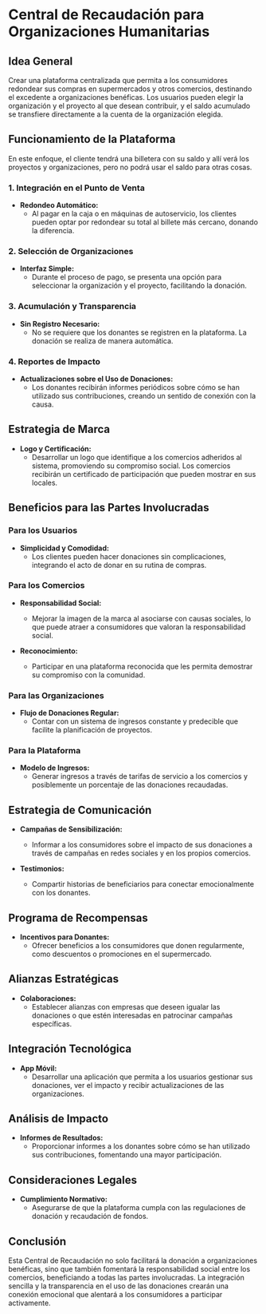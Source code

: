 # Central de Recaudación para Organizaciones Humanitarias

## Idea General
Crear una plataforma centralizada que permita a los consumidores redondear sus compras en supermercados y otros comercios, destinando el excedente a organizaciones benéficas. Los usuarios pueden elegir la organización y el proyecto al que desean contribuir, y el saldo acumulado se transfiere directamente a la cuenta de la organización elegida.

## Funcionamiento de la Plataforma
En este enfoque, el cliente tendrá una billetera con su saldo y allí verá los proyectos y organizaciones, pero no podrá usar el saldo para otras cosas.

### 1. Integración en el Punto de Venta
- **Redondeo Automático:**
  - Al pagar en la caja o en máquinas de autoservicio, los clientes pueden optar por redondear su total al billete más cercano, donando la diferencia.

### 2. Selección de Organizaciones
- **Interfaz Simple:**
  - Durante el proceso de pago, se presenta una opción para seleccionar la organización y el proyecto, facilitando la donación.

### 3. Acumulación y Transparencia
- **Sin Registro Necesario:**
  - No se requiere que los donantes se registren en la plataforma. La donación se realiza de manera automática.

### 4. Reportes de Impacto
- **Actualizaciones sobre el Uso de Donaciones:**
  - Los donantes recibirán informes periódicos sobre cómo se han utilizado sus contribuciones, creando un sentido de conexión con la causa.

## Estrategia de Marca
- **Logo y Certificación:**
  - Desarrollar un logo que identifique a los comercios adheridos al sistema, promoviendo su compromiso social. Los comercios recibirán un certificado de participación que pueden mostrar en sus locales.

## Beneficios para las Partes Involucradas

### Para los Usuarios
- **Simplicidad y Comodidad:**
  - Los clientes pueden hacer donaciones sin complicaciones, integrando el acto de donar en su rutina de compras.

### Para los Comercios
- **Responsabilidad Social:**
  - Mejorar la imagen de la marca al asociarse con causas sociales, lo que puede atraer a consumidores que valoran la responsabilidad social.
  
- **Reconocimiento:**
  - Participar en una plataforma reconocida que les permita demostrar su compromiso con la comunidad.

### Para las Organizaciones
- **Flujo de Donaciones Regular:**
  - Contar con un sistema de ingresos constante y predecible que facilite la planificación de proyectos.

### Para la Plataforma
- **Modelo de Ingresos:**
  - Generar ingresos a través de tarifas de servicio a los comercios y posiblemente un porcentaje de las donaciones recaudadas.

## Estrategia de Comunicación
- **Campañas de Sensibilización:**
  - Informar a los consumidores sobre el impacto de sus donaciones a través de campañas en redes sociales y en los propios comercios.
  
- **Testimonios:**
  - Compartir historias de beneficiarios para conectar emocionalmente con los donantes.

## Programa de Recompensas
- **Incentivos para Donantes:**
  - Ofrecer beneficios a los consumidores que donen regularmente, como descuentos o promociones en el supermercado.

## Alianzas Estratégicas
- **Colaboraciones:**
  - Establecer alianzas con empresas que deseen igualar las donaciones o que estén interesadas en patrocinar campañas específicas.

## Integración Tecnológica
- **App Móvil:**
  - Desarrollar una aplicación que permita a los usuarios gestionar sus donaciones, ver el impacto y recibir actualizaciones de las organizaciones.

## Análisis de Impacto
- **Informes de Resultados:**
  - Proporcionar informes a los donantes sobre cómo se han utilizado sus contribuciones, fomentando una mayor participación.

## Consideraciones Legales
- **Cumplimiento Normativo:**
  - Asegurarse de que la plataforma cumpla con las regulaciones de donación y recaudación de fondos.

## Conclusión
Esta Central de Recaudación no solo facilitará la donación a organizaciones benéficas, sino que también fomentará la responsabilidad social entre los comercios, beneficiando a todas las partes involucradas. La integración sencilla y la transparencia en el uso de las donaciones crearán una conexión emocional que alentará a los consumidores a participar activamente.
